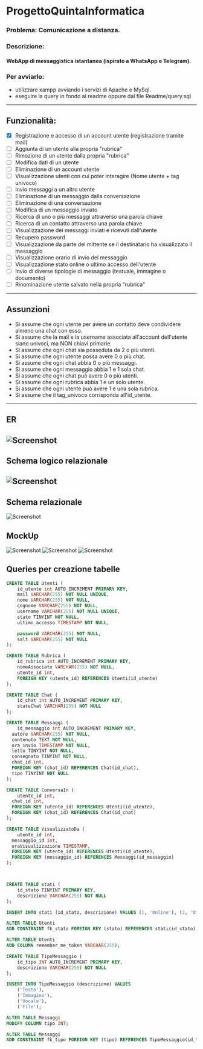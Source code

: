 # ProgettoQuintaInformatica

### Problema: Comunicazione a distanza.
### Descrizione:
#### WebApp di messaggistica istantanea (ispirato a WhatsApp e Telegram).

### Per avviarlo:
- utilizzare xampp avviando i servizi di Apache e MySql.
- eseguire la query in fondo al readme oppure dal file Readme/query.sql

---
## Funzionalità:
- [x] Registrazione e accesso di un account utente (registrazione tramite mail)
- [ ] Aggiunta di un utente alla propria "rubrica"
- [ ] Rimozione di un utente dalla propria "rubrica"
- [ ] Modifica dati di un utente
- [ ] Eliminazione di un account utente
- [ ] Visualizzazione utenti con cui poter interagire (Nome utente + tag univoco)
- [ ] Invio messaggi a un altro utente
- [ ] Eliminazione di un messaggio dalla conversazione
- [ ] Eliminazione di una conversazione
- [ ] Modifica di un messaggio inviato
- [ ] Ricerca di uno o più messaggi attraverso una parola chiave
- [ ] Ricerca di un contatto attraverso una parola chiave
- [ ] Visualizzazione dei messaggi inviati e ricevuti dall'utente
- [ ] Recupero password
- [ ] Visualizzazione da parte del mittente se il destinatario ha visualizzato il messaggio
- [ ] Visualizzazione orario di invio del messaggio
- [ ] Visualizzazione stato online o ultimo accesso dell'utente
- [ ] Invio di diverse tipologie di messaggio (testuale, immagine o documento)
- [ ] Rinominazione utente salvato nella propria "rubrica"
---
## Assunzioni
- Si assume che ogni utente per avere un contatto deve condividere almeno una chat con esso.
- Si assume che la mail e la username associata all'account dell'utente siano univoci, ma NON chiavi primarie.
- Si assume che ogni chat sia posseduta da 2 o più utenti.
- Si assume che ogni utente possa avere 0 o più chat.
- Si assume che ogni chat abbia 0 o più messaggi.
- Si assume che ogni messaggio abbia 1 e 1 sola chat.
- Si assume che ogni chat può avere 0 o più utenti.
- Si assume che ogni rubrica abbia 1 e un solo utente.
- Si assume che ogni utente può avere 1 e una sola rubrica.
- Si assume che il tag_univoco corrisponda all'id_utente.
---
## ER
![Screenshot](./Readme/ERChatApp.png)
---
## Schema logico relazionale
![Screenshot](./Readme/SchemaLogicoRelazionale.PNG)
---

## Schema relazionale
![Screenshot](./Readme/SchemaRelazionale.png)

## MockUp
![Screenshot](./Readme/Slide1.jpg)
![Screenshot](./Readme/Slide2.PNG)
![Screenshot](./Readme/Slide3.PNG)

## Queries per creazione tabelle
```sql
CREATE TABLE Utenti (
    id_utente int AUTO_INCREMENT PRIMARY KEY, 
    mail VARCHAR(255) NOT NULL UNIQUE,
    nome VARCHAR(255) NOT NULL,
    cognome VARCHAR(255) NOT NULL,
    username VARCHAR(255) NOT NULL UNIQUE,
    stato TINYINT NOT NULL,
    ultimo_accesso TIMESTAMP NOT NULL,

    password VARCHAR(255) NOT NULL,
    salt VARCHAR(255) NOT NULL
);

CREATE TABLE Rubrica (
    id_rubrica int AUTO_INCREMENT PRIMARY KEY,
    nomeAssociato VARCHAR(255) NOT NULL,
    utente_id int,
    FOREIGN KEY (utente_id) REFERENCES Utenti(id_utente)
);

CREATE TABLE Chat (
	id_chat int AUTO_INCREMENT PRIMARY KEY,
    statoChat VARCHAR(255) NOT NULL
);

CREATE TABLE Messaggi (
	id_messaggio int AUTO_INCREMENT PRIMARY KEY,
  autore VARCHAR(255) NOT NULL,
  contenuto TEXT NOT NULL,
  ora_invio TIMESTAMP NOT NULL,
  letto TINYINT NOT NULL,
  consegnato TINYINT NOT NULL,
  chat_id int,
  FOREIGN KEY (chat_id) REFERENCES Chat(id_chat),
  tipo TINYINT NOT NULL
);

CREATE TABLE ConversaIn (
	utente_id int,
  chat_id int,
  FOREIGN KEY (utente_id) REFERENCES Utenti(id_utente),
  FOREIGN KEY (chat_id) REFERENCES Chat(id_chat)
);

CREATE TABLE VisualizzatoDa (
	utente_id int,
  messaggio_id int,
  oraVisualizzazione TIMESTAMP,
  FOREIGN KEY (utente_id) REFERENCES Utenti(id_utente),
  FOREIGN KEY (messaggio_id) REFERENCES Messaggi(id_messaggio)
);



CREATE TABLE stati (
    id_stato TINYINT PRIMARY KEY,
    descrizione VARCHAR(255) NOT NULL
);

INSERT INTO stati (id_stato, descrizione) VALUES (1, 'Online'), (2, 'Offline');

ALTER TABLE Utenti
ADD CONSTRAINT fk_stato FOREIGN KEY (stato) REFERENCES stati(id_stato);

ALTER TABLE Utenti
ADD COLUMN remember_me_token VARCHAR(255);

CREATE TABLE TipoMessaggio (
    id_tipo INT AUTO_INCREMENT PRIMARY KEY,
    descrizione VARCHAR(255) NOT NULL
);

INSERT INTO TipoMessaggio (descrizione) VALUES
    ('Testo'),
    ('Immagine'),
    ('Vocale'),
    ('File');

ALTER TABLE Messaggi
MODIFY COLUMN tipo INT;

ALTER TABLE Messaggi
ADD CONSTRAINT fk_tipo FOREIGN KEY (tipo) REFERENCES TipoMessaggio(id_tipo);
```
